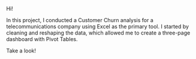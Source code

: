 Hi! 

In this project, I conducted a Customer Churn analysis for a telecommunications company using Excel as the primary tool. 
I started by cleaning and reshaping the data, which allowed me to create a three-page dashboard with Pivot Tables.

Take a look!
